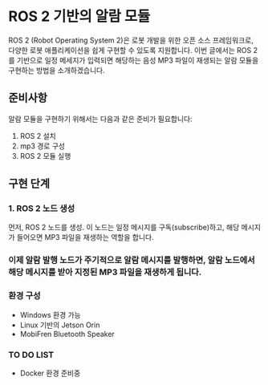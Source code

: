 # ROS 2 기반의 알람 모듈

ROS 2 (Robot Operating System 2)은 로봇 개발을 위한 오픈 소스 프레임워크로, 다양한 로봇 애플리케이션을 쉽게 구현할 수 있도록 지원합니다. 이번 글에서는 ROS 2를 기반으로 일정 메세지가 입력되면 해당하는 음성 MP3 파일이 재생되는 알람 모듈을 구현하는 방법을 소개하겠습니다.

## 준비사항

알람 모듈을 구현하기 위해서는 다음과 같은 준비가 필요합니다:

1. ROS 2 설치
2. mp3 경로 구성
3. ROS 2 모듈 실행

## 구현 단계

### 1. ROS 2 노드 생성

먼저, ROS 2 노드를 생성. 이 노드는 일정 메시지를 구독(subscribe)하고, 해당 메시지가 들어오면 MP3 파일을 재생하는 역할을 합니다.

### 이제 알람 발행 노드가 주기적으로 알람 메시지를 발행하면, 알람 노드에서 해당 메시지를 받아 지정된 MP3 파일을 재생하게 됩니다.


### 환경 구성
- Windows 환경 가능
- Linux 기반의 Jetson Orin
- MobiFren Bluetooth Speaker

### TO DO LIST
- Docker 환경 준비중
